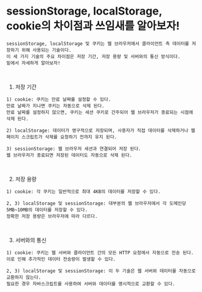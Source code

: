 # sessionStorage, localStorage, cookie의 차이점과 쓰임새를 알아보자!

```
sessionStorage, localStorage 및 쿠키는 웹 브라우저에서 클라이언트 측 데이터를 저장하기 위해 사용되는 기술이다. 
이 세 가지 기술의 주요 차이점은 저장 기간, 저장 용량 및 서버와의 통신 방식이다.
밑에서 자세하게 알아보자!
```

<br/>

1. 저장 기간
```
1) cookie: 쿠키는 만료 날짜를 설정할 수 있다. 
만료 날짜가 지나면 쿠키는 자동으로 삭제 된다. 
만료 날짜를 설정하지 않으면, 쿠키는 세션 쿠키로 간주되어 웹 브라우저가 종료되는 시점에 삭제 된다.

2) localStorage: 데이터가 영구적으로 저장되며, 사용자가 직접 데이터를 삭제하거나 웹 페이지 스크립트가 삭제를 요청하기 전까지 유지 된다.

3) sessionStorage: 웹 브라우저 세션과 연결되어 저장 된다. 
웹 브라우저가 종료되면 저장된 데이터도 자동으로 삭제 된다.
```

<br/>

2. 저장 용량
```
1) cookie: 각 쿠키는 일반적으로 최대 4KB의 데이터를 저장할 수 있다.

2, 3) localStorage 및 sessionStorage: 대부분의 웹 브라우저에서 각 도메인당 5MB~10MB의 데이터를 저장할 수 있다. 
정확한 저장 용량은 브라우저에 따라 다르다.
```

<br/>

3. 서버와의 통신
```
1) cookie: 쿠키는 웹 서버와 클라이언트 간의 모든 HTTP 요청에서 자동으로 전송 된다. 
이로 인해 추가적인 데이터 전송량이 발생할 수 있다.

2, 3) localStorage 및 sessionStorage: 이 두 기술은 웹 서버와 데이터를 자동으로 교환하지 않는다. 
필요한 경우 자바스크립트를 사용하여 서버와 데이터를 명시적으로 교환할 수 있다.
```